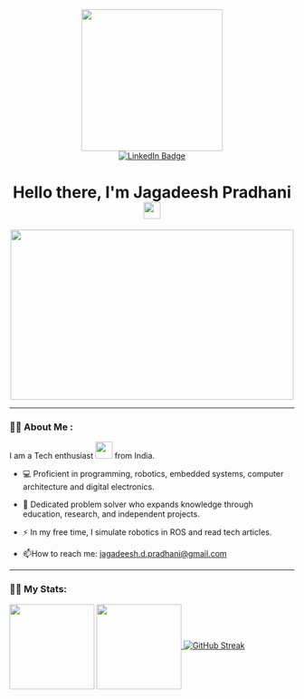 
<div id="header" align="center">
  <img src="https://i.giphy.com/media/v1.Y2lkPTc5MGI3NjExcWxkNnF5bml3bXJoaGVuNWlzN2lncnV6c2w5OTd6bXB2b3l4cXZlcSZlcD12MV9pbnRlcm5hbF9naWZfYnlfaWQmY3Q9cw/Lg6vO9CNlQmUna1c5i/giphy.gif" width="250" />
</div>

<div id="badges">
  <div align="center">
  <a href="https://www.linkedin.com/in/jagadeesh-pradhani-b81364251/">
    <img src="https://img.shields.io/badge/LinkedIn-blue?style=for-the-badge&logo=linkedin&logoColor=white" alt="LinkedIn Badge"/>
  </a>
    
  
    


</div>
<div align="center">
<!--<img src="https://komarev.com/ghpvc/?username=Jagadeesh-pradhani&style=flat-square&color=green" alt=""/>-->
  <!-- https://komarev.com/ghpvc/?username=jagadeesh-pradhani -->
<h1>
    Hello there, I'm Jagadeesh Pradhani
  <img src="https://media.giphy.com/media/hvRJCLFzcasrR4ia7z/giphy.gif" width="30px"/>
  
</h1>
<div align="center">
  <img src="https://media.giphy.com/media/l3V0DKL9Jhyz8nKog/giphy.gif" width="500" height="300"/>
</div>
</div>

---
### :man_technologist: About Me :
I am a Tech enthusiast <img src="https://media.giphy.com/media/WUlplcMpOCEmTGBtBW/giphy.gif" width="30"> from India.
- :computer: Proficient in programming, robotics, embedded systems, computer architecture and digital electronics.

- :seedling: Dedicated problem solver who expands knowledge through education, research, and independent projects.

- :zap: In my free time, I simulate robotics in ROS and read tech articles.

- :mailbox:How to reach me: jagadeesh.d.pradhani@gmail.com

---
### :climbing_man: My Stats:


  <img height=150 align="center" src="https://github-readme-stats.vercel.app/api?username=Jagadeesh-pradhani&show_icons=true&theme=transparent&rank_icon=github&hide=stars,prs,issues&show_owner=true&include_all_commits=true%22"/>

<a href="https://github.com/anuraghazra/convoychat">
  <img height=150 align="center" src="https://github-readme-stats.vercel.app/api/top-langs/?username=Jagadeesh-pradhani&hide_progress=true&theme=transparent&layout=compact&langs_count=8&card_width=320" />
</a>
<a href="https://git.io/streak-stats"><img src="https://github-readme-streak-stats.herokuapp.com?user=jagadeesh-pradhani&theme=transparent" alt="GitHub Streak" /></a>

<!--
**fardinkhanz/fardinkhanz** is a ✨ _special_ ✨ repository because its `README.md` (this file) appears on your GitHub profile.

Here are some ideas to get you started:

- 🔭 I’m currently working on ...
- 🌱 I’m currently learning ...
- 👯 I’m looking to collaborate on ...
- 🤔 I’m looking for help with ...
- 💬 Ask me about ...
- 📫 How to reach me: ...
- 😄 Pronouns: ...
- ⚡ Fun fact: ...
-->
